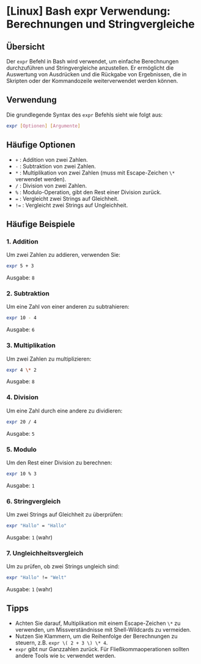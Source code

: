 # [Linux] Bash expr Verwendung: Berechnungen und Stringvergleiche

## Übersicht
Der `expr` Befehl in Bash wird verwendet, um einfache Berechnungen durchzuführen und Stringvergleiche anzustellen. Er ermöglicht die Auswertung von Ausdrücken und die Rückgabe von Ergebnissen, die in Skripten oder der Kommandozeile weiterverwendet werden können.

## Verwendung
Die grundlegende Syntax des `expr` Befehls sieht wie folgt aus:

```bash
expr [Optionen] [Argumente]
```

## Häufige Optionen
- `+` : Addition von zwei Zahlen.
- `-` : Subtraktion von zwei Zahlen.
- `*` : Multiplikation von zwei Zahlen (muss mit Escape-Zeichen `\*` verwendet werden).
- `/` : Division von zwei Zahlen.
- `%` : Modulo-Operation, gibt den Rest einer Division zurück.
- `=` : Vergleicht zwei Strings auf Gleichheit.
- `!=` : Vergleicht zwei Strings auf Ungleichheit.

## Häufige Beispiele

### 1. Addition
Um zwei Zahlen zu addieren, verwenden Sie:

```bash
expr 5 + 3
```
Ausgabe: `8`

### 2. Subtraktion
Um eine Zahl von einer anderen zu subtrahieren:

```bash
expr 10 - 4
```
Ausgabe: `6`

### 3. Multiplikation
Um zwei Zahlen zu multiplizieren:

```bash
expr 4 \* 2
```
Ausgabe: `8`

### 4. Division
Um eine Zahl durch eine andere zu dividieren:

```bash
expr 20 / 4
```
Ausgabe: `5`

### 5. Modulo
Um den Rest einer Division zu berechnen:

```bash
expr 10 % 3
```
Ausgabe: `1`

### 6. Stringvergleich
Um zwei Strings auf Gleichheit zu überprüfen:

```bash
expr "Hallo" = "Hallo"
```
Ausgabe: `1` (wahr)

### 7. Ungleichheitsvergleich
Um zu prüfen, ob zwei Strings ungleich sind:

```bash
expr "Hallo" != "Welt"
```
Ausgabe: `1` (wahr)

## Tipps
- Achten Sie darauf, Multiplikation mit einem Escape-Zeichen `\*` zu verwenden, um Missverständnisse mit Shell-Wildcards zu vermeiden.
- Nutzen Sie Klammern, um die Reihenfolge der Berechnungen zu steuern, z.B. `expr \( 2 + 3 \) \* 4`.
- `expr` gibt nur Ganzzahlen zurück. Für Fließkommaoperationen sollten andere Tools wie `bc` verwendet werden.